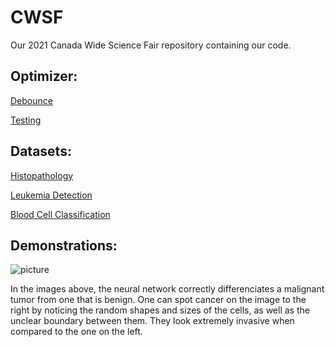 # CWSF
Our 2021 Canada Wide Science Fair repository containing our code.

## Optimizer:
[Debounce](https://www.overleaf.com/read/rxntpctkzbxt)

[Testing](https://replit.com/@KoralKulacoglu/Optimizers)

## Datasets:
[Histopathology](https://www.kaggle.com/c/histopathologic-cancer-detection/data)

[Leukemia Detection](https://www.kaggle.com/andrewmvd/leukemia-classification)

[Blood Cell Classification](https://www.kaggle.com/paultimothymooney/blood-cells)

## Demonstrations:
![picture](https://user-images.githubusercontent.com/62809012/113470838-76ef6280-9426-11eb-8cd8-2e638ea22740.JPG)

In the images above, the neural network correctly differenciates a malignant tumor from one that is benign. One can spot cancer on the image to the right by noticing the random shapes and sizes of the cells, as well as the unclear boundary between them. They look extremely invasive when compared to the one on the left.
